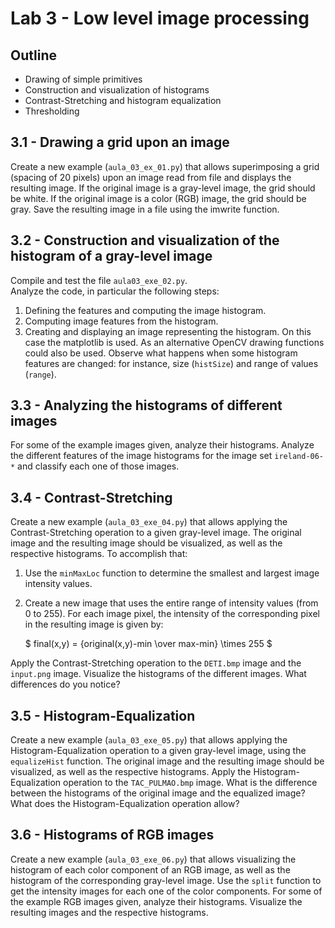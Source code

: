 # Lab 3 - Low level image processing

## Outline
* Drawing of simple primitives
* Construction and visualization of histograms
* Contrast-Stretching and histogram equalization
* Thresholding

## 3.1 - Drawing a grid upon an image
Create a new example (`aula_03_ex_01.py`) that allows superimposing a grid (spacing of 20 pixels) upon an image read from file and displays the resulting image.
If the original image is a gray-level image, the grid should be white.
If the original image is a color (RGB) image, the grid should be gray.
Save the resulting image in a file using the imwrite function.

## 3.2 - Construction and visualization of the histogram of a gray-level image
Compile and test the file `aula03_exe_02.py`.  
Analyze the code, in particular the following steps:
1.	Defining the features and computing the image histogram.
2.	Computing image features from the histogram.
3.	Creating and displaying an image representing the histogram. On this case the matplotlib is used. As an alternative OpenCV drawing functions could also be used.
Observe what happens when some histogram features are changed: for instance, size (`histSize`) and range of values (`range`).

## 3.3 - Analyzing the histograms of different images
For some of the example images given, analyze their histograms.
Analyze the different features of the image histograms for the image set `ireland-06-*` and classify each one of those images.
 
## 3.4 - Contrast-Stretching 
Create a new example (`aula_03_exe_04.py`) that allows applying the Contrast-Stretching operation to a given gray-level image.
The original image and the resulting image should be visualized, as well as the respective histograms.
To accomplish that:
1.	Use the `minMaxLoc` function to determine the smallest and largest image intensity values.
2.	Create a new image that uses the entire range of intensity values (from 0 to 255).
For each image pixel, the intensity of the corresponding pixel in the resulting image is given by:

    $ final(x,y) = {original(x,y)-min  \over max-min} \times 255 $
 
Apply the Contrast-Stretching operation to the `DETI.bmp` image and the `input.png` image. 
Visualize the histograms of the different images. What differences do you notice?

## 3.5 - Histogram-Equalization  
Create a new example (`aula_03_exe_05.py`) that allows applying the Histogram-Equalization operation to a given gray-level image, using the `equalizeHist` function.
The original image and the resulting image should be visualized, as well as the respective histograms.
Apply the Histogram-Equalization operation to the `TAC_PULMAO.bmp` image. 
What is the difference between the histograms of the original image and the equalized image? 
What does the Histogram-Equalization operation allow?

## 3.6 - Histograms of RGB images 
Create a new example (`aula_03_exe_06.py`) that allows visualizing the histogram of each color component of an RGB image, as well as the histogram of the corresponding gray-level image.
Use the `split` function to get the intensity images for each one of the color components.
For some of the example RGB images given, analyze their histograms. 
Visualize the resulting images and the respective histograms.
